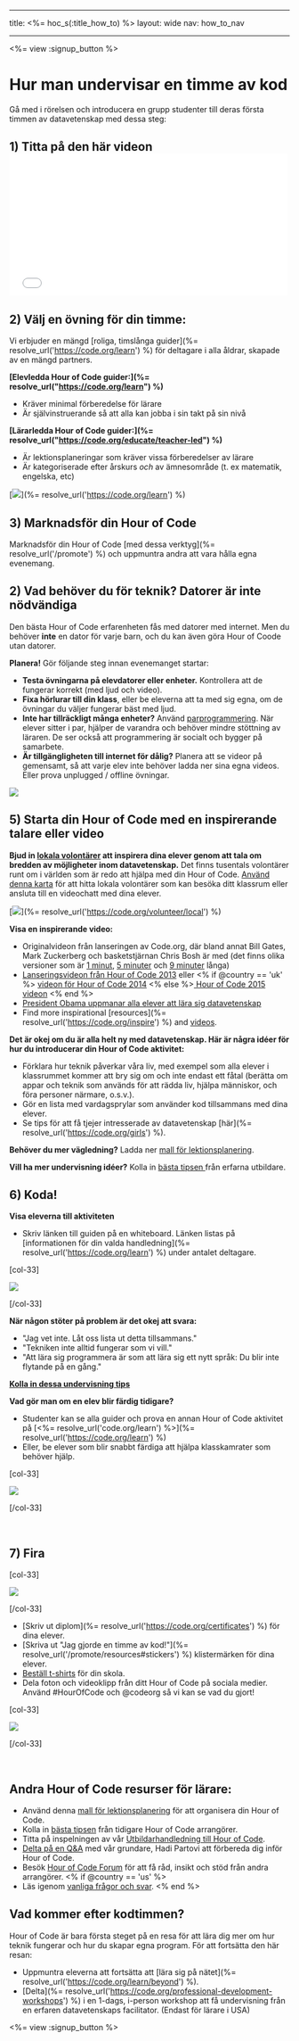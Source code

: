 * * *

title: <%= hoc_s(:title_how_to) %> layout: wide nav: how_to_nav

* * *

<%= view :signup_button %>

# Hur man undervisar en timme av kod

Gå med i rörelsen och introducera en grupp studenter till deras första timmen av datavetenskap med dessa steg:

## 1) Titta på den här videon <iframe width="500" height="255" src="//www.youtube.com/embed/SrnvvWDm73k" frameborder="0" allowfullscreen></iframe>
## 2) Välj en övning för din timme:

Vi erbjuder en mängd [roliga, timslånga guider](%= resolve_url('https://code.org/learn') %) för deltagare i alla åldrar, skapade av en mängd partners.

**[Elevledda Hour of Code guider:](%= resolve_url("https://code.org/learn") %)**

  * Kräver minimal förberedelse för lärare
  * Är självinstruerande så att alla kan jobba i sin takt på sin nivå

**[Lärarledda Hour of Code guider:](%= resolve_url("https://code.org/educate/teacher-led") %)**

  * Är lektionsplaneringar som kräver vissa förberedelser av lärare
  * Är kategoriserade efter årskurs *och* av ämnesområde (t. ex matematik, engelska, etc)

[![](/images/fit-700/tutorials.png)](%= resolve_url('https://code.org/learn') %)

## 3) Marknadsför din Hour of Code

Marknadsför din Hour of Code [med dessa verktyg](%= resolve_url('/promote') %) och uppmuntra andra att vara hålla egna evenemang.

## 2) Vad behöver du för teknik? Datorer är inte nödvändiga

Den bästa Hour of Code erfarenheten fås med datorer med internet. Men du behöver **inte** en dator för varje barn, och du kan även göra Hour of Coode utan datorer.

**Planera!** Gör följande steg innan evenemanget startar:

  * **Testa övningarna på elevdatorer eller enheter.** Kontrollera att de fungerar korrekt (med ljud och video).
  * **Fixa hörlurar till din klass**, eller be eleverna att ta med sig egna, om de övningar du väljer fungerar bäst med ljud.
  * **Inte har tillräckligt många enheter?** Använd [parprogrammering](https://www.youtube.com/watch?v=vgkahOzFH2Q). När elever sitter i par, hjälper de varandra och behöver mindre stöttning av läraren. De ser också att programmering är socialt och bygger på samarbete.
  * **Är tillgängligheten till internet för dålig?** Planera att se videor på gemensamt, så att varje elev inte behöver ladda ner sina egna videos. Eller prova unplugged / offline övningar.

![](/images/fit-350/group_ipad.jpg)

## 5) Starta din Hour of Code med en inspirerande talare eller video

**Bjud in [lokala volontärer](https://code.org/volunteer/local) att inspirera dina elever genom att tala om bredden av möjligheter inom datavetenskap.** Det finns tusentals volontärer runt om i världen som är redo att hjälpa med din Hour of Code. [Använd denna karta](https://code.org/volunteer/local) för att hitta lokala volontärer som kan besöka ditt klassrum eller ansluta till en videochatt med dina elever.

[![](/images/fit-300/volunteer-map.png)](%= resolve_url('https://code.org/volunteer/local') %)

**Visa en inspirerande video:**

  * Originalvideon från lanseringen av Code.org, där bland annat Bill Gates, Mark Zuckerberg och basketstjärnan Chris Bosh är med (det finns olika versioner som är [1 minut](https://www.youtube.com/watch?v=qYZF6oIZtfc), [5 minuter](https://www.youtube.com/watch?v=nKIu9yen5nc) och [9 minuter](https://www.youtube.com/watch?v=dU1xS07N-FA) långa)
  * [Lanseringsvideon från Hour of Code 2013](https://www.youtube.com/watch?v=FC5FbmsH4fw) eller <% if @country == 'uk' %> [ videon för Hour of Code 2014](https://www.youtube.com/watch?v=7L97YMYqLHc) <% else %>[ Hour of Code 2015 videon](https://www.youtube.com/watch?v=7L97YMYqLHc) <% end %>
  * [President Obama uppmanar alla elever att lära sig datavetenskap](https://www.youtube.com/watch?v=6XvmhE1J9PY)
  * Find more inspirational [resources](%= resolve_url('https://code.org/inspire') %) and [videos](https://www.youtube.com/playlist?list=PLzdnOPI1iJNfpD8i4Sx7U0y2MccnrNZuP).

**Det är okej om du är alla helt ny med datavetenskap. Här är några idéer för hur du introducerar din Hour of Code aktivitet:**

  * Förklara hur teknik påverkar våra liv, med exempel som alla elever i klassrummet kommer att bry sig om och inte endast ett fåtal (berätta om appar och teknik som används för att rädda liv, hjälpa människor, och föra personer närmare, o.s.v.).
  * Gör en lista med vardagsprylar som använder kod tillsammans med dina elever.
  * Se tips för att få tjejer intresserade av datavetenskap [här](%= resolve_url('https://code.org/girls') %).

**Behöver du mer vägledning?** Ladda ner [mall för lektionsplanering](/files/EducatorHourofCodeLessonPlanOutline.docx).

**Vill ha mer undervisning idéer?** Kolla in [bästa tipsen ](http://www.slideshare.net/TeachCode/hour-of-code-best-practices-for-successful-educators-51273466) från erfarna utbildare.

## 6) Koda!

**Visa eleverna till aktiviteten**

  * Skriv länken till guiden på en whiteboard. Länken listas på [informationen för din valda handledning](%= resolve_url('https://code.org/learn') %) under antalet deltagare.

[col-33]

![](/images/fit-300/group_ar.jpg)

[/col-33]

**När någon stöter på problem är det okej att svara:**

  * "Jag vet inte. Låt oss lista ut detta tillsammans."
  * "Tekniken inte alltid fungerar som vi vill."
  * "Att lära sig programmera är som att lära sig ett nytt språk: Du blir inte flytande på en gång."

**[Kolla in dessa undervisning tips](http://www.code.org/files/CSTT_IntroducingCS.PDF)**

**Vad gör man om en elev blir färdig tidigare?**

  * Studenter kan se alla guider och prova en annan Hour of Code aktivitet på [<%= resolve_url('code.org/learn') %>](%= resolve_url('https://code.org/learn') %)
  * Eller, be elever som blir snabbt färdiga att hjälpa klasskamrater som behöver hjälp.

[col-33]

![](/images/fit-250/highschoolgirls.jpeg)

[/col-33]

<p style="clear:both">
  &nbsp;
</p>

## 7) Fira

[col-33]

![](/images/fit-300/boy-certificate.jpg)

[/col-33]

  * [Skriv ut diplom](%= resolve_url('https://code.org/certificates') %) för dina elever.
  * [Skriva ut "Jag gjorde en timme av kod!"](%= resolve_url('/promote/resources#stickers') %) klistermärken för dina elever.
  * [Beställ t-shirts](http://blog.code.org/post/132608499493/hour-of-code-shirts-and-more) för din skola.
  * Dela foton och videoklipp från ditt Hour of Code på sociala medier. Använd #HourOfCode och @codeorg så vi kan se vad du gjort!

[col-33]

![](/images/fit-260/highlight-certificates.jpg)

[/col-33]

<p style="clear:both">
  &nbsp;
</p>

## Andra Hour of Code resurser för lärare:

  * Använd denna [mall för lektionsplanering](/files/EducatorHourofCodeLessonPlanOutline.docx) för att organisera din Hour of Code.
  * Kolla in [bästa tipsen](http://www.slideshare.net/TeachCode/hour-of-code-best-practices-for-successful-educators-51273466) från tidigare Hour of Code arrangörer. 
  * Titta på inspelningen av vår [Utbildarhandledning till Hour of Code](https://youtu.be/EJeMeSW2-Mw).
  * [Delta på en Q&A](http://www.eventbrite.com/e/ask-your-final-questions-and-prepare-for-the-2015-hour-of-code-with-codeorg-founder-hadi-partovi-tickets-17987437911) med vår grundare, Hadi Partovi att förbereda dig inför Hour of Code.
  * Besök [Hour of Code Forum](http://forum.code.org/c/plc/hour-of-code) för att få råd, insikt och stöd från andra arrangörer. <% if @country == 'us' %>
  * Läs igenom [ vanliga frågor och svar](https://support.code.org/hc/en-us/categories/200147083-Hour-of-Code). <% end %>

## Vad kommer efter kodtimmen?

Hour of Code är bara första steget på en resa för att lära dig mer om hur teknik fungerar och hur du skapar egna program. För att fortsätta den här resan:

  * Uppmuntra eleverna att fortsätta att [lära sig på nätet](%= resolve_url('https://code.org/learn/beyond') %).
  * [Delta](%= resolve_url('https://code.org/professional-development-workshops') %) i en 1-dags, i-person workshop att få undervisning från en erfaren datavetenskaps facilitator. (Endast för lärare i USA)

<%= view :signup_button %>